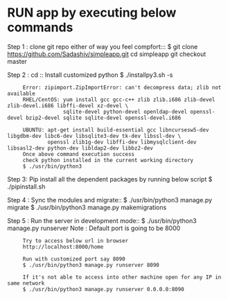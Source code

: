 RUN app by executing below commands
===================================


Step 1 : clone git repo either of way you feel compfort:::
         $ git clone https://github.com/Sadashiv/simpleapp.git
         cd simpleapp
         git checkout master

Step 2 : cd ::
         Install customized python
         $ ./installpy3.sh -s

         Error: zipimport.ZipImportError: can't decompress data; zlib not available
         RHEL/CentOS: yum install gcc gcc-c++ zlib zlib.i686 zlib-devel zlib-devel.i686 libffi-devel xz-devel \
                      sqlite-devel python-devel openldap-devel openssl-devel bzip2-devel sqlite sqlite-devel openssl-devel.i686

         UBUNTU: apt-get install build-essential gcc libncursesw5-dev libgdbm-dev libc6-dev libsqlite3-dev tk-dev libssl-dev \
                 openssl zlib1g-dev libffi-dev libmysqlclient-dev libsasl2-dev python-dev libldap2-dev libbz2-dev
         Once above command execution success
         check python installed in the current working directory
         $ ./usr/bin/python3

Step 3: Pip install all the dependent packages by running below script
        $ ./pipinstall.sh

Step 4 : Sync the modules and migrate::
         $ ./usr/bin/python3 manage.py migrate
         $ ./usr/bin/python3 manage.py makemigrations

Step 5 : Run the server in development mode::
         $ ./usr/bin/python3 manage.py runserver
         Note : Default port is going to be 8000

         Try to access below url in browser
         http://localhost:8000/home

         Run with customized port say 8090
         $ ./usr/bin/python3 manage.py runserver 8090

         If it's not able to access into other machine open for any IP in same network
         $ ./usr/bin/python3 manage.py runserver 0.0.0.0:8090

